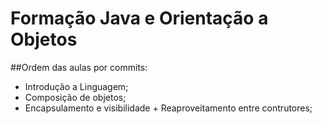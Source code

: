 # Formação Java e Orientação a Objetos

##Ordem das aulas por commits:
* Introdução a Linguagem;
* Composição de objetos;
* Encapsulamento e visibilidade + Reaproveitamento entre contrutores;
